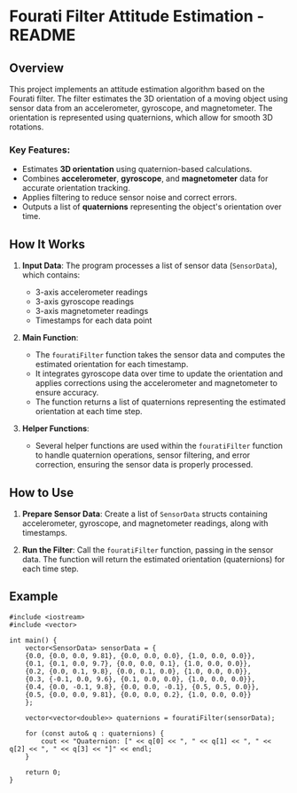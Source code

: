 # Fourati Filter Attitude Estimation - README

## Overview

This project implements an attitude estimation algorithm based on the Fourati filter. The filter estimates the 3D orientation of a moving object using sensor data from an accelerometer, gyroscope, and magnetometer. The orientation is represented using quaternions, which allow for smooth 3D rotations.

### Key Features:
- Estimates **3D orientation** using quaternion-based calculations.
- Combines **accelerometer**, **gyroscope**, and **magnetometer** data for accurate orientation tracking.
- Applies filtering to reduce sensor noise and correct errors.
- Outputs a list of **quaternions** representing the object's orientation over time.

## How It Works

1. **Input Data**: The program processes a list of sensor data (`SensorData`), which contains:
   - 3-axis accelerometer readings
   - 3-axis gyroscope readings
   - 3-axis magnetometer readings
   - Timestamps for each data point

2. **Main Function**:
   - The `fouratiFilter` function takes the sensor data and computes the estimated orientation for each timestamp.
   - It integrates gyroscope data over time to update the orientation and applies corrections using the accelerometer and magnetometer to ensure accuracy.
   - The function returns a list of quaternions representing the estimated orientation at each time step.

3. **Helper Functions**:
   - Several helper functions are used within the `fouratiFilter` function to handle quaternion operations, sensor filtering, and error correction, ensuring the sensor data is properly processed.

## How to Use

1. **Prepare Sensor Data**: Create a list of `SensorData` structs containing accelerometer, gyroscope, and magnetometer readings, along with timestamps.
   
2. **Run the Filter**: 
   Call the `fouratiFilter` function, passing in the sensor data. The function will return the estimated orientation (quaternions) for each time step.

## Example

```
#include <iostream>
#include <vector>

int main() {
    vector<SensorData> sensorData = {
    {0.0, {0.0, 0.0, 9.81}, {0.0, 0.0, 0.0}, {1.0, 0.0, 0.0}},
    {0.1, {0.1, 0.0, 9.7}, {0.0, 0.0, 0.1}, {1.0, 0.0, 0.0}},
    {0.2, {0.0, 0.1, 9.8}, {0.0, 0.1, 0.0}, {1.0, 0.0, 0.0}},
    {0.3, {-0.1, 0.0, 9.6}, {0.1, 0.0, 0.0}, {1.0, 0.0, 0.0}},
    {0.4, {0.0, -0.1, 9.8}, {0.0, 0.0, -0.1}, {0.5, 0.5, 0.0}},
    {0.5, {0.0, 0.0, 9.81}, {0.0, 0.0, 0.2}, {1.0, 0.0, 0.0}}
    };

    vector<vector<double>> quaternions = fouratiFilter(sensorData);

    for (const auto& q : quaternions) {
        cout << "Quaternion: [" << q[0] << ", " << q[1] << ", " << q[2] << ", " << q[3] << "]" << endl;
    }

    return 0;
}

```
